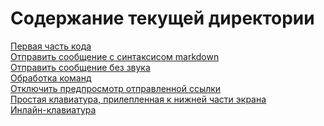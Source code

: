# Содержание текущей директории

[Первая часть кода](https://github.com/InfoZebra/library/blob/main/telegram%20bot%20node%20js/first-part-of-code.md)  
[Отправить сообщение с синтаксисом markdown](https://github.com/InfoZebra/library/blob/main/telegram%20bot%20node%20js/markdown-message.md)  
[Отправить сообщение без звука](https://github.com/InfoZebra/library/blob/main/telegram%20bot%20node%20js/send-without-notification.md)  
[Обработка команд](https://github.com/InfoZebra/library/blob/main/telegram%20bot%20node%20js/command-response.md)  
[Отключить предпросмотр отправленной ссылки](https://github.com/InfoZebra/library/blob/main/telegram%20bot%20node%20js/disable-link-preview.md)  
[Простая клавиатура, прилепленная к нижней части экрана](https://github.com/InfoZebra/library/blob/main/telegram%20bot%20node%20js/simple-keyboard.md)  
[Инлайн-клавиатура](https://github.com/InfoZebra/library/blob/main/telegram%20bot%20node%20js/inline-keyboard.md)  
[]()  
[]()  
[]()  
[]()  
[]()  
